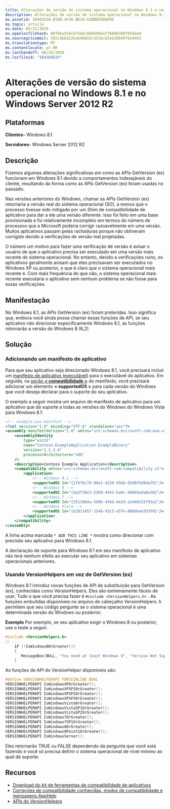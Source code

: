 ```yaml
---
title: Alterações de versão do sistema operacional no Windows 8.1 e no Windows Server 2012 R2
description: Alterações de versão do sistema operacional no Windows 8.1 e no Windows Server 2012 R2
ms.assetid: 3040262A-85EB-4F26-BE34-D2BBD5886E9E
ms.topic: article
ms.date: 05/31/2018
ms.openlocfilehash: 0078ba918c675bbc8b9b9bbaf76660388f05bda9
ms.sourcegitcommit: 592c9bbd22ba69802dc353bcb5eb30699f9e9403
ms.translationtype: MT
ms.contentlocale: pt-BR
ms.lasthandoff: 08/20/2020
ms.locfileid: "104366633"
---
```

# <a name="operating-system-version-changes-in-windows-81-and-windows-server-2012-r2"></a>Alterações de versão do sistema operacional no Windows 8.1 e no Windows Server 2012 R2

## <a name="platforms"></a>Plataformas

**Clientes-** Windows 8.1

**Servidores-** Windows Server 2012 R2

## <a name="description"></a>Descrição

Fizemos algumas alterações significativas em como as APIs GetVersion (ex) funcionam em Windows 8.1 devido a comportamentos indesejáveis do cliente, resultando da forma como as APIs GetVersion (ex) foram usadas no passado.

Nas versões anteriores do Windows, chamar as APIs GetVersion (ex) retornaria a versão real do sistema operacional (SO), a menos que o processo tivesse sido mitigado por um Shim de compatibilidade de aplicativo para dar a ele uma versão diferente. Isso foi feito em uma base provisionada e foi relativamente incompleto em termos do número de processos que a Microsoft poderia corrigir razoavelmente em uma versão. Muitos aplicativos passam pelas rachaduras porque não obtiveram corrigido devido a verificações de versão mal projetadas.

O número um motivo para fazer uma verificação de versão é avisar o usuário de que o aplicativo precisa ser executado em uma versão mais recente do sistema operacional. No entanto, devido a verificações ruins, os aplicativos geralmente avisam que eles precisavam ser executados no Windows XP ou posterior, o que é claro que o sistema operacional mais recente é. Com mais frequência do que não, o sistema operacional mais recente executaria o aplicativo sem nenhum problema se não fosse para essas verificações.

## <a name="manifestation"></a>Manifestação

No Windows 8.1, as APIs GetVersion (ex) foram preteridas. Isso significa que, embora você ainda possa chamar essas funções de API, se seu aplicativo não direcionar especificamente Windows 8.1, as funções retornarão a versão do Windows 8 (6,2).

## <a name="solution"></a>Solução

### <a name="adding-an-app-manifest"></a>Adicionando um manifesto de aplicativo

Para que seu aplicativo seja direcionado Windows 8.1, você precisará incluir um [manifesto de aplicativo (executável)](/windows/compatibility/application-executable-manifest) para o executável do aplicativo. Em seguida, na [seção **&lt; compatibilidade &gt;**](../SbsCs/application-manifests.md#compatibility) do manifesto, você precisará adicionar um elemento **&lt; supportedOS &gt;** para cada versão do Windows que você deseja declarar para o suporte do seu aplicativo.

O exemplo a seguir mostra um arquivo de manifesto de aplicativo para um aplicativo que dá suporte a todas as versões do Windows do Windows Vista para Windows 8.1:

```XML
<!-- example.exe.manifest -->
<?xml version="1.0" encoding="UTF-8" standalone="yes"?>
<assembly manifestVersion="1.0" xmlns="urn:schemas-microsoft-com:asm.v1" xmlns:asmv3="urn:schemas-microsoft-com:asm.v3">
    <assemblyIdentity
        type="win32"
        name="Contoso.ExampleApplication.ExampleBinary"
        version="1.2.3.4"
        processorArchitecture="x86"
    />
    <description>Contoso Example Application</description>
    <compatibility xmlns="urn:schemas-microsoft-com:compatibility.v1">
        <application>
            <!-- Windows 8.1 -->
            <supportedOS Id="{1f676c76-80e1-4239-95bb-83d0f6d0da78}"/> <!-- * ADD THIS LINE * -->
            <!-- Windows 8 -->
            <supportedOS Id="{4a2f28e3-53b9-4441-ba9c-d69d4a4a6e38}"/>
            <!-- Windows 7 -->
            <supportedOS Id="{35138b9a-5d96-4fbd-8e2d-a2440225f93a}"/>
            <!-- Windows Vista -->
            <supportedOS Id="{e2011457-1546-43c5-a5fe-008deee3d3f0}"/> 
        </application>
    </compatibility>
</assembly>
```

A linha acima marcada `* ADD THIS LINE *` mostra como direcionar com precisão seu aplicativo para Windows 8.1.

A declaração de suporte para Windows 8.1 em seu manifesto de aplicativo não terá nenhum efeito ao executar seu aplicativo em sistemas operacionais anteriores.

### <a name="using-versionhelpers-instead-of-getversionex"></a>Usando VersionHelpers em vez de GetVersion (ex)

Windows 8.1 introduz novas funções de API de substituição para GetVersion (ex), conhecidas como VersionHelpers. Eles são extremamente fáceis de usar; Tudo o que você precisa fazer é `#include <VersionHelpers.h>` . As funções embutidas disponíveis no arquivo de cabeçalho VersionHelpers. h permitem que seu código pergunte se o sistema operacional é uma determinada versão do Windows ou posterior.

**Exemplo** Por exemplo, se seu aplicativo exigir o Windows 8 ou posterior, use o teste a seguir:

```cpp
#include <VersionHelpers.h>
// ...
    if (!IsWindows8OrGreater())
    {
       MessageBox(NULL, "You need at least Windows 8", "Version Not Supported", MB_OK);
    }
```

As funções de API do VersionHelper disponíveis são:

```c
#define VERSIONHELPERAPI FORCEINLINE BOOL
VERSIONHELPERAPI IsWindowsXPOrGreater();
VERSIONHELPERAPI IsWindowsXPSP1OrGreater();
VERSIONHELPERAPI IsWindowsXPSP2OrGreater();
VERSIONHELPERAPI IsWindowsXPSP3OrGreater();
VERSIONHELPERAPI IsWindowsVistaOrGreater();
VERSIONHELPERAPI IsWindowsVistaSP1OrGreater();
VERSIONHELPERAPI IsWindowsVistaSP2OrGreater();
VERSIONHELPERAPI IsWindows7OrGreater();
VERSIONHELPERAPI IsWindows7SP1OrGreater();
VERSIONHELPERAPI IsWindows8OrGreater();
VERSIONHELPERAPI IsWindows8Point1OrGreater();
VERSIONHELPERAPI IsWindowsServer();
```

Eles retornarão TRUE ou FALSE dependendo da pergunta que você está fazendo e você só precisa definir o sistema operacional de nível mínimo ao qual dá suporte.

## <a name="resources"></a>Recursos

-   [Download do kit de ferramentas de compatibilidade de aplicativos](https://www.microsoft.com/downloads/details.aspx?FamilyId=24DA89E9-B581-47B0-B45E-492DD6DA2971)
-   [Correções de compatibilidade conhecidas, modos de compatibilidade e mensagens AppHelp](/previous-versions/windows/it-pro/windows-7/cc765984(v=ws.10))
-   [APIs do VersionHelpers](../sysinfo/version-helper-apis.md)